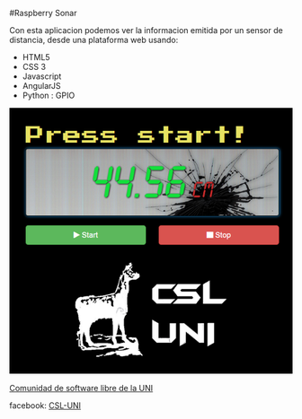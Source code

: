 #Raspberry Sonar 

Con esta aplicacion podemos ver la informacion emitida por un sensor de distancia, desde una plataforma web usando:

- HTML5
- CSS 3
- Javascript
- AngularJS
- Python : GPIO


![CSL UNI](/img/snapshots/snapshot.png)

[Comunidad de software libre de la UNI](http://csluni.org)

facebook:
[CSL-UNI](https://www.facebook.com/groups/csluni/)
